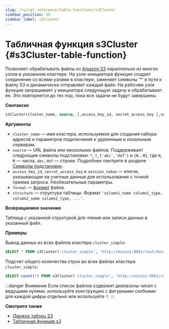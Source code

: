 ```yaml
---
slug: /ru/sql-reference/table-functions/s3Cluster
sidebar_position: 55
sidebar_label: s3Cluster
---
```


# Табличная функция s3Cluster {#s3Cluster-table-function}

Позволяет обрабатывать файлы из [Amazon S3](https://aws.amazon.com/s3/) параллельно из многих узлов в указанном кластере. На узле-инициаторе функция создает соединение со всеми узлами в кластере, заменяет символы '*' в пути к файлу S3 и динамически отправляет каждый файл. На рабочем узле функция запрашивает у инициатора следующую задачу и обрабатывает ее. Это повторяется до тех пор, пока все задачи не будут завершены.

**Синтаксис**

``` sql
s3Cluster(cluster_name, source, [,access_key_id, secret_access_key [,session_token]] [,format] [,structure])
```

**Аргументы**

-   `cluster_name` — имя кластера, используемое для создания набора адресов и параметров подключения к удаленным и локальным серверам.
-   `source` — URL файла или нескольких файлов. Поддерживает следующие символы подстановки: `*`, `?`, `{'abc','def'}` и `{N..M}`, где `N`, `M` — числа, `abc`, `def` — строки. Подробнее смотрите в разделе [Символы подстановки](../../engines/table-engines/integrations/s3.md#wildcards-in-path).
-   `access_key_id`, `secret_access_key` и `session_token` — ключи, указывающие на учетные данные для использования с точкой приема запроса. Необязательные параметры.
-   `format` — [формат](../../interfaces/formats.md#formats) файла.
-   `structure` — структура таблицы. Формат `'column1_name column1_type, column2_name column2_type, ...'`.

**Возвращаемое значение**

Таблица с указанной структурой для чтения или записи данных в указанный файл.

**Примеры**

Вывод данных из всех файлов кластера `cluster_simple`:

``` sql
SELECT * FROM s3Cluster('cluster_simple', 'http://minio1:9001/root/data/{clickhouse,database}/*', 'minio', 'minio123', 'CSV', 'name String, value UInt32, polygon Array(Array(Tuple(Float64, Float64)))') ORDER BY (name, value, polygon);
```

Подсчет общего количества строк во всех файлах кластера `cluster_simple`:

``` sql
SELECT count(*) FROM s3Cluster('cluster_simple', 'http://minio1:9001/root/data/{clickhouse,database}/*', 'minio', 'minio123', 'CSV', 'name String, value UInt32, polygon Array(Array(Tuple(Float64, Float64)))');
```

:::danger Внимание
Если список файлов содержит диапазоны чисел с ведущими нулями, используйте конструкцию с фигурными скобками для каждой цифры отдельно или используйте `?`.
:::

**Смотрите также**

-   [Движок таблиц S3](../../engines/table-engines/integrations/s3.md)
-   [Табличная функция s3](../../sql-reference/table-functions/s3.md)
